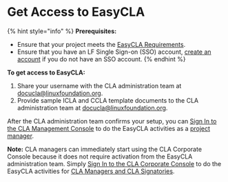 # Get Access to EasyCLA

{% hint style="info" %}
**Prerequisites:**

* Ensure that your project meets the [EasyCLA Requirements](easycla-requirements.md).
* Ensure that you have an LF Single Sign-on \(SSO\) account, [create an account](../../sso/create-an-account.md) if you do not have an SSO account.
{% endhint %}

**To get access to EasyCLA:**

1. Share your username with the CLA administration team at [docucla@linuxfoundation.org](mailto:docucla@linuxfoundation.org).
2. Provide sample ICLA and CCLA template documents to the CLA administration team at [docucla@linuxfoundation.org](mailto:docucla@linuxfoundation.org).

After the CLA administration team confirms your setup, you can [Sign In to the CLA Management Console](../project-managers/sign-in-to-the-cla-management-console.md) to do the EasyCLA activities as a [project manager](../project-managers/).

**Note:** CLA managers can immediately start using the CLA Corporate Console because it does not require activation from the EasyCLA administration team. Simply [Sign In to the CLA Corporate Console](../cla-manager/sign-in-to-the-cla-corporate-console.md) to do the EasyCLA activities for [CLA Managers and CLA Signatories](../cla-manager/).

